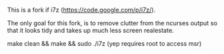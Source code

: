 This is a fork if i7z (https://code.google.com/p/i7z/).

The only goal for this fork, is to remove clutter from the
ncurses output so that it looks tidy and takes up much less
screen realestate.

make clean && make && sudo ./i7z 
(yep requires root to access msr)
